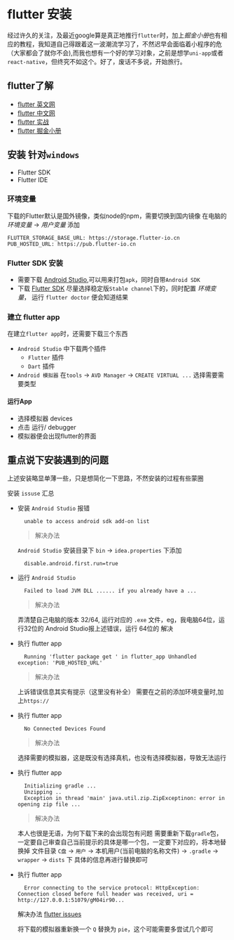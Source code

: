 # flutter 安装
经过许久的关注，及最近google算是真正地推行`flutter`时，加上*掘金小册*也有相应的教程，我知道自己得跟着这一波潮流学习了，不然迟早会面临着小程序的危（大家都会了就你不会),而我也想有一个好的学习对象，之前是想学`uni-app`或者`react-native`，但终究不如这个。好了，废话不多说，开始旅行。

## flutter了解
+ [flutter 英文网](https://flutter.dev)
+ [flutter 中文网](https://flutterchina.club)
+ [flutter 实战](https://book.flutterchina.club)
+ [flutter 掘金小册](https://juejin.im/book/5c5423ef6fb9a049cd54a213)

## 安装 针对`windows`
+ Flutter SDK
+ Flutter IDE

### 环境变量
下载的Flutter默认是国外镜像，类似node的npm，需要切换到国内镜像
在电脑的 *环境变量* -> *用户变量* 添加
```
FLUTTER_STORAGE_BASE_URL: https://storage.flutter-io.cn
PUB_HOSTED_URL: https://pub.flutter-io.cn
```

### Flutter SDK 安装
+ 需要下载 [Android Studio](https://developer.android.com/studio),可以用来打包`apk`，同时自带`Android SDK`
+ 下载 [Flutter SDK](https://flutter.dev/docs/development/tools/sdk/releases?tab=windows) 尽量选择稳定版`Stable channel`下的，同时配置 *环境变量*， 运行 `flutter doctor` 便会知道结果

### 建立 flutter app
在建立`flutter app`时，还需要下载三个东西
+ `Android Studio` 中下载两个插件
  - `Flutter` 插件
  - `Dart` 插件
+ `Android 模拟器` 在`tools` -> `AVD Manager` -> `CREATE VIRTUAL ...` 选择需要需要类型


#### 运行App
+ 选择模拟器 devices
+ 点击 运行/ debugger 
+ 模拟器便会出现flutter的界面

## 重点说下安装遇到的问题
上述安装略显单薄一些，只是想简化一下思路，不然安装的过程有些蒙圈

安装 `issuse` 汇总
+ 安装 `Android Studio` 报错
  ```
    unable to access android sdk add-on list
  ```
  > 解决办法

  `Android Studio` 安装目录下 `bin` -> `idea.properties` 下添加
  ```
    disable.android.first.run=true
  ```

+ 运行 `Android Studio`
  ```
    Failed to load JVM DLL ...... if you already have a ...
  ```
  > 解决办法

   弄清楚自己电脑的版本 32/64, 运行对应的 `.exe` 文件，eg，我电脑64位，运行32位的 Android Studio报上述错误，运行 64位的 解决

+ 执行 flutter app
  ```
    Running 'flutter package get ' in flutter_app Unhandled exception: 'PUB_HOSTED_URL'
  ```
  > 解决办法

  上诉错误信息其实有提示（这里没有补全）
  需要在之前的添加环境变量时,加上`https://`

+ 执行 flutter app
  ```
    No Connected Devices Found
  ```
  > 解决办法

  选择需要的模拟器，这是既没有选择真机，也没有选择模拟器，导致无法运行

+ 执行 flutter app
  ```
    Initializing gradle ...
    Unzipping ..
    Exception in thread 'main' java.util.zip.ZipExceptinon: error in opening zip file ...
  ```
  > 解决办法

  本人也很是无语，为何下载下来的会出现包有问题
  需要重新下载`gradle`包，一定要自己审查自己当前提示的具体是哪一个包，一定要下对应的，将本地替换掉
  文件目录 `C盘` -> `用户` -> 本机用户(当前电脑的名称文件) -> `.gradle` -> `wrapper` -> `dists` 下 具体的信息再进行替换即可

+ 执行 flutter app
  ```
    Error connecting to the service protocol: HttpException: Connection closed before full header was received, uri = http://127.0.0.1:51079/gM04ir90...
  ```  
  解决办法 [flutter issues](https://github.com/flutter/flutter/issues/32696)

  将下载的模拟器重新换一个 `Q` 替换为 `pie`，这个可能需要多尝试几个即可 